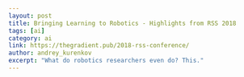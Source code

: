 ```yaml
---
layout: post
title: Bringing Learning to Robotics - Highlights from RSS 2018
tags: [ai]
category: ai
link: https://thegradient.pub/2018-rss-conference/
author: andrey_kurenkov
excerpt: "What do robotics researchers even do? This."
---
```


